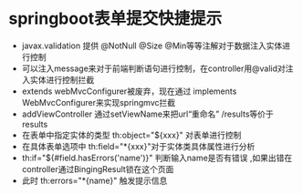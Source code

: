 # springboot表单提交快捷提示
- javax.validation 提供 @NotNull @Size @Min等等注解对于数据注入实体进行控制
- 可以注入message来对于前端判断语句进行控制，在controller用@valid对注入实体进行控制拦截
- extends webMvcConfigurer被废弃，现在通过 implements WebMvcConfigurer来实现springmvc拦截
- addViewController 通过setViewName来把url“重命名” /results等价于results
- 在表单中指定实体的类型 th:object="${xxx}" 对表单进行控制
- 在具体表单选项中 th:field="*{xxx}"对于实体类具体属性进行分析 
- th:if="${#field.hasErrors('name')}" 判断输入name是否有错误 ,如果出错在controller通过BingingResult锁在这个页面 
- 此时 th:errors="*{name}" 触发提示信息
